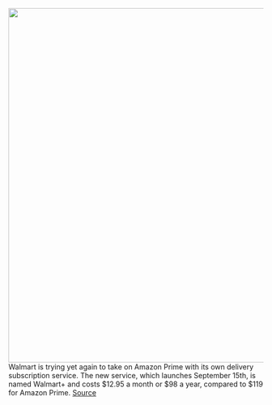 <img src='https://cdn.vox-cdn.com/thumbor/NEhLFFySSVe0or2SKKpfYwvbb4w=/0x0:5976x3732/1200x800/filters:focal(2510x1388:3466x2344)/cdn.vox-cdn.com/uploads/chorus_image/image/67324757/1227438451.jpg.0.jpg' width='700px' /><br/>
Walmart is trying yet again to take on Amazon Prime with its own delivery subscription service. The new service, which launches September 15th, is named Walmart+ and costs $12.95 a month or $98 a year, compared to $119 for Amazon Prime.
<a href='https://www.theverge.com/2020/9/1/21409944/walmart-free-delivery-subscription-service-walmart-compete-amazon-prime'> Source <a/>